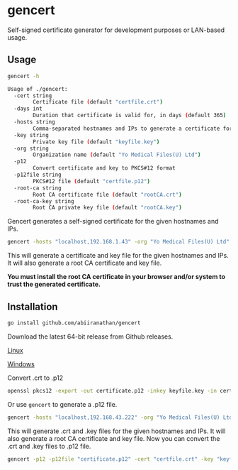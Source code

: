 # gencert

Self-signed certificate generator for development purposes or LAN-based usage.

## Usage

```bash
gencert -h
```

```bash
Usage of ./gencert:
  -cert string
        Certificate file (default "certfile.crt")
  -days int
        Duration that certificate is valid for, in days (default 365)
  -hosts string
        Comma-separated hostnames and IPs to generate a certificate for (default "localhost")
  -key string
        Private key file (default "keyfile.key")
  -org string
        Organization name (default "Yo Medical Files(U) Ltd")
  -p12
        Convert certificate and key to PKCS#12 format
  -p12file string
        PKCS#12 file (default "certfile.p12")
  -root-ca string
        Root CA certificate file (default "rootCA.crt")
  -root-ca-key string
        Root CA private key file (default "rootCA.key")
```

Gencert generates a self-signed certificate for the given hostnames and IPs.

```bash
gencert -hosts "localhost,192.168.1.43" -org "Yo Medical Files(U) Ltd"
```

This will generate a certificate and key file for the given hostnames and IPs.
It will also generate a root CA certificate and key file.

**You must install the root CA certificate in your browser and/or system to trust the
generated certificate.**

## Installation

```bash
go install github.com/abiiranathan/gencert
```

Download the latest 64-bit release from Github releases.

[Linux](https://github.com/abiiranathan/gencert/releases/download/v0.1.0/gencert)

[Windows](https://github.com/abiiranathan/gencert/releases/download/v0.1.0/gencert.exe)

Convert .crt to .p12

```bash
openssl pkcs12 -export -out certificate.p12 -inkey keyfile.key -in certfile.crt
```

Or use `gencert` to generate a .p12 file.

```bash
gencert -hosts "localhost,192.168.43.222" -org "Yo Medical Files(U) Ltd" -cert "certfile.crt" -key "keyfile.key" -root-ca "rootCA.crt" -root-ca-key "rootCA.key"
```

This will generate .crt and .key files for the given hostnames and IPs.
It will also generate a root CA certificate and key file.
Now you can convert the .crt and .key files to .p12 file.

```bash
gencert -p12 -p12file "certificate.p12" -cert "certfile.crt" -key "keyfile.key"
```
